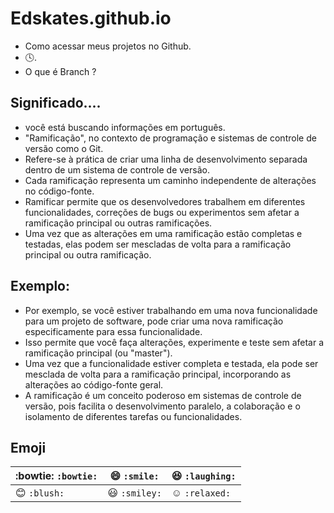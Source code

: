 # Edskates.github.io
- Como acessar meus projetos no Github.
- 🕓.
- O que é Branch ?
## Significado....

-  você está buscando informações em português.
-   "Ramificação", no contexto de programação e sistemas de controle de versão como o Git.
-    Refere-se à prática de criar uma linha de desenvolvimento separada dentro de um sistema de controle de versão.
-  Cada ramificação representa um caminho independente de alterações no código-fonte.
-  Ramificar permite que os desenvolvedores trabalhem em diferentes funcionalidades, correções de bugs ou experimentos sem afetar a ramificação principal ou outras ramificações.
-  Uma vez que as alterações em uma ramificação estão completas e testadas, elas podem ser mescladas de volta para a ramificação principal ou outra ramificação.
## Exemplo:

- Por exemplo, se você estiver trabalhando em uma nova funcionalidade para um projeto de software, pode criar uma nova ramificação especificamente para essa funcionalidade.
-  Isso permite que você faça alterações, experimente e teste sem afetar a ramificação principal (ou "master").
-   Uma vez que a funcionalidade estiver completa e testada, ela pode ser mesclada de volta para a ramificação principal, incorporando as alterações ao código-fonte geral.
- A ramificação é um conceito poderoso em sistemas de controle de versão, pois facilita o desenvolvimento paralelo, a colaboração e o isolamento de diferentes tarefas ou funcionalidades.

## Emoji
:bowtie: `:bowtie:` | :smile: `:smile:` | :laughing: `:laughing:` |
|---|---|---|
| :blush: `:blush:` | :smiley: `:smiley:` | :relaxed: `:relaxed:` |




